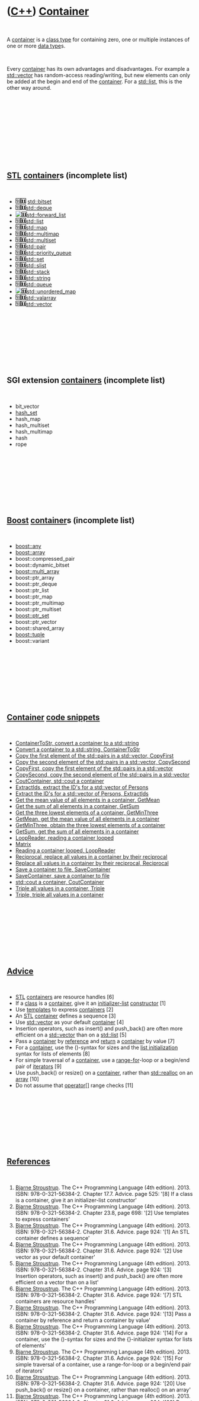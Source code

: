
 

 

 

 

 

([C++](Cpp.md)) [Container](CppContainer.md)
==============================================

 

A [container](CppContainer.md) is a [class type](CppClassType.md) for
containing zero, one or multiple instances of one or more [data
type](CppDataType.md)s.

 

Every [container](CppContainer.md) has its own advantages and
disadvantages. For example a [std::vector](CppStdVector.md) has
random-access reading/writing, but new elements can only be added at the
begin and end of the [container](CppContainer.md). For a
[std::list](CppList.md), this is the other way around.

 

 

 

 

 

 

[STL](CppStl.md) [container](CppContainer.md)s (incomplete list)
------------------------------------------------------------------

 

-   ![C++98](PicCpp98.png)![C++11](PicCpp11.png)
    [std::bitset](CppBitset.md)
-   ![C++98](PicCpp98.png)![C++11](PicCpp11.png)[std::deque](CppDeque.md)
-   ![
    ](PicSpacer.png)![C++11](PicCpp11.png)[std::forward\_list](CppForward_list.md)
-   ![C++98](PicCpp98.png)![C++11](PicCpp11.png)[std::list](CppList.md)
-   ![C++98](PicCpp98.png)![C++11](PicCpp11.png)[std::map](CppMap.md)
-   ![C++98](PicCpp98.png)![C++11](PicCpp11.png)[std::multimap](CppMultimap.md)
-   ![C++98](PicCpp98.png)![C++11](PicCpp11.png)[std::multiset](CppMultiset.md)
-   ![C++98](PicCpp98.png)![C++11](PicCpp11.png)[std::pair](CppPair.md)
-   ![C++98](PicCpp98.png)![C++11](PicCpp11.png)[std::priority\_queue](CppPriority_queue.md)
-   ![C++98](PicCpp98.png)![C++11](PicCpp11.png)[std::set](CppSet.md)
-   ![C++98](PicCpp98.png)![C++11](PicCpp11.png)[std::slist](CppSlist.md)
-   ![C++98](PicCpp98.png)![C++11](PicCpp11.png)[std::stack](CppStack.md)
-   ![C++98](PicCpp98.png)![C++11](PicCpp11.png)[std::string](CppStdString.md)
-   ![C++98](PicCpp98.png)![C++11](PicCpp11.png)[std::queue](CppQueue.md)
-   ![
    ](PicSpacer.png)![C++11](PicCpp11.png)[std::unordered\_map](CppUnordered_map.md)
-   ![C++98](PicCpp98.png)![C++11](PicCpp11.png)[std::valarray](CppValarray.md)
-   ![C++98](PicCpp98.png)![C++11](PicCpp11.png)[std::vector](CppStdVector.md)

 

 

 

 

 

SGI extension [containers](CppContainer.md) (incomplete list)
--------------------------------------------------------------

 

-   bit\_vector
-   [hash\_set](CppHash_set.md)
-   hash\_map
-   hash\_multiset
-   hash\_multimap
-   hash
-   rope

 

 

 

 

 

[Boost](CppBoost.md) [container](CppContainer.md)s (incomplete list)
----------------------------------------------------------------------

 

-   [boost::any](CppAny.md)
-   [boost::array](CppBoostArray.md)
-   boost::compressed\_pair
-   boost::dynamic\_bitset
-   [boost::multi\_array](CppMulti_array.md)
-   boost::ptr\_array
-   boost::ptr\_deque
-   boost::ptr\_list
-   boost::ptr\_map
-   boost::ptr\_multimap
-   boost::ptr\_multiset
-   [boost::ptr\_set](CppPtr_set.md)
-   boost::ptr\_vector
-   boost::shared\_array
-   [boost::tuple](CppBoostTuple.md)
-   boost::variant

 

 

 

 

 

[Container](CppContainer.md) [code snippets](CppCodeSnippets.md)
------------------------------------------------------------------

 

-   [ContainerToStr, convert a container to a
    std::string](CppContainerToStr.md)
-   [Convert a container to a std::string,
    ContainerToStr](CppContainerToStr.md)
-   [Copy the first element of the std::pairs in a std::vector,
    CopyFirst](CppCopyFirst.md)
-   [Copy the second element of the std::pairs in a std::vector,
    CopySecond](CppCopySecond.md)
-   [CopyFirst, copy the first element of the std::pairs in a
    std::vector](CppCopyFirst.md)
-   [CopySecond, copy the second element of the std::pairs in a
    std::vector](CppCopySecond.md)
-   [CoutContainer, std::cout a container](CppCoutContainer.md)
-   [ExtractIds, extract the ID's for a std::vector of
    Persons](CppExtractIds.md)
-   [Extract the ID's for a std::vector of Persons,
    ExtractIds](CppExtractIds.md)
-   [Get the mean value of all elements in a container,
    GetMean](CppGetMean.md)
-   [Get the sum of all elements in a container, GetSum](CppGetSum.md)
-   [Get the three lowest elements of a container,
    GetMinThree](CppGetMinThree.md)
-   [GetMean, get the mean value of all elements in a
    container](CppGetMean.md)
-   [GetMinThree, obtain the three lowest elements of a
    container](CppGetMinThree.md)
-   [GetSum, get the sum of all elements in a container](CppGetSum.md)
-   [LoopReader, reading a container looped](CppLoopReader.md)
-   [Matrix](CppMatrix.md)
-   [Reading a container looped, LoopReader](CppLoopReader.md)
-   [Reciprocal, replace all values in a container by their
    reciprocal](CppReciprocal.md)
-   [Replace all values in a container by their reciprocal,
    Reciprocal](CppReciprocal.md)
-   [Save a container to file, SaveContainer](CppSaveContainer.md)
-   [SaveContainer, save a container to file](CppSaveContainer.md)
-   [std::cout a container, CoutContainer](CppCoutContainer.md)
-   [Triple all values in a container, Triple](CppTriple.md)
-   [Triple, triple all values in a container](CppTriple.md)

 

 

 

 

 

[Advice](CppAdvice.md)
-----------------------

 

-   [STL](CppStl.md) [containers](CppContainer.md) are resource
    handles \[6\]
-   If a [class](CppClass.md) is a [container](CppContainer.md), give
    it an [initializer-list](CppInitializerList.md)
    [constructor](CppContructor.md) \[1\]
-   Use [templates](CppTemplate.md) to express
    [containers](CppContainer.md) \[2\]
-   An [STL](CppStl.md) [container](CppContainer.md) defines a
    sequence \[3\]
-   Use [std::vector](CppStdVector.md) as your default
    [container](CppContainer.md) \[4\]
-   Insertion operators, such as insert() and push\_back() are often
    more efficient on a [std::vector](CppStdVector.md) than on a
    [std::list](CppList.md) \[5\]
-   Pass a [container](CppContainer.md) by
    [reference](CppReference.md) and [return](CppReturn.md) a
    [container](CppContainer.md) by value \[7\]
-   For a [container](CppContainer.md), use the ()-syntax for sizes and
    the [list initialization](CppListInitialization.md) syntax for
    lists of elements \[8\]
-   For simple traversal of a [container](CppContainer.md), use a
    [range-for](CppRangeFor.md)-loop or a begin/end pair of
    [iterators](CppIterator.md) \[9\]
-   Use push\_back() or resize() on a [container](CppContainer.md),
    rather than [std::realloc](CppRealloc.md) on an
    [array](CppArray.md) \[10\]
-   Do not assume that [operator\[\]](CppOperatorIndex.md) range checks
    \[11\]

 

 

 

 

 

[References](CppReferences.md)
-------------------------------

 

1.  [Bjarne Stroustrup](CppBjarneStroustrup.md). The C++ Programming
    Language (4th edition). 2013. ISBN: 978-0-321-56384-2. Chapter 17.7.
    Advice. page 525: '\[8\] If a class is a container, give it an
    initializer-list constructor'
2.  [Bjarne Stroustrup](CppBjarneStroustrup.md). The C++ Programming
    Language (4th edition). 2013. ISBN: 978-0-321-56384-2. Chapter 23.8,
    page 698: '\[2\] Use templates to express containers'
3.  [Bjarne Stroustrup](CppBjarneStroustrup.md). The C++ Programming
    Language (4th edition). 2013. ISBN: 978-0-321-56384-2. Chapter 31.6.
    Advice. page 924: '\[1\] An STL container defines a sequence'
4.  [Bjarne Stroustrup](CppBjarneStroustrup.md). The C++ Programming
    Language (4th edition). 2013. ISBN: 978-0-321-56384-2. Chapter 31.6.
    Advice. page 924: '\[2\] Use vector as your default container'
5.  [Bjarne Stroustrup](CppBjarneStroustrup.md). The C++ Programming
    Language (4th edition). 2013. ISBN: 978-0-321-56384-2. Chapter 31.6.
    Advice. page 924: '\[3\] Insertion operators, such as insert()
    and push\_back() are often more efficient on a vector than on a
    list'
6.  [Bjarne Stroustrup](CppBjarneStroustrup.md). The C++ Programming
    Language (4th edition). 2013. ISBN: 978-0-321-56384-2. Chapter 31.6.
    Advice. page 924: '\[7\] STL containers are resource handles'
7.  [Bjarne Stroustrup](CppBjarneStroustrup.md). The C++ Programming
    Language (4th edition). 2013. ISBN: 978-0-321-56384-2. Chapter 31.6.
    Advice. page 924: '\[13\] Pass a container by reference and return a
    container by value'
8.  [Bjarne Stroustrup](CppBjarneStroustrup.md). The C++ Programming
    Language (4th edition). 2013. ISBN: 978-0-321-56384-2. Chapter 31.6.
    Advice. page 924: '\[14\] For a container, use the ()-syntax for
    sizes and the {}-initializer syntax for lists of elements'
9.  [Bjarne Stroustrup](CppBjarneStroustrup.md). The C++ Programming
    Language (4th edition). 2013. ISBN: 978-0-321-56384-2. Chapter 31.6.
    Advice. page 924: '\[15\] For simple traversal of a container, use a
    range-for-loop or a begin/end pair of iterators'
10. [Bjarne Stroustrup](CppBjarneStroustrup.md). The C++ Programming
    Language (4th edition). 2013. ISBN: 978-0-321-56384-2. Chapter 31.6.
    Advice. page 924: '\[20\] Use push\_back() or resize() on a
    container, rather than realloc() on an array'
11. [Bjarne Stroustrup](CppBjarneStroustrup.md). The C++ Programming
    Language (4th edition). 2013. ISBN: 978-0-321-56384-2. Chapter 31.6.
    Advice. page 924: '\[23\] Do not assume that \[\] range checks'

Technical facts
---------------

 

 

 

 

 

 

./CppContainer/CppContainer.pri
-------------------------------

 

  --------------------------------------------------------------------------------------------------------------------------------------------------------------------------------------------------------------------------------------
  ` INCLUDEPATH += \     ../../Classes/CppContainer  SOURCES += \     ../../Classes/CppContainer/container.cpp  HEADERS  += \     ../../Classes/CppContainer/container.h  OTHER_FILES += \     ../../Classes/CppContainer/Licence.txt`
  --------------------------------------------------------------------------------------------------------------------------------------------------------------------------------------------------------------------------------------

 

 

 

 

 

./CppContainer/container.h
--------------------------

 

  ------------------------------------------------------------------------------------------------------------------------------------------------------------------------------------------------------------------------------------------------------------------------------------------------------------------------------------------------------------------------------------------------------------------------------------------------------------------------------------------------------------------------------------------------------------------------------------------------------------------------------------------------------------------------------------------------------------------------------------------------------------------------------------------------------------------------------------------------------------------------------------------------------------------------------------------------------------------------------------------------------------------------------------------------------------------------------------------------------------------------------------------------------------------------------------------------------------------------------------------------------------------------------------------------------------------------------------------------------------------------------------------------------------------------------------------------------------------------------------------------------------------------------------------------------------------------------------------------------------------------------------------------------------------------------------------------------------------------------------------------------------------------------------------------------------------------------------------------------------------------------------------------------------------------------------------------------------------------------------------------------------------------------------------------------------------------------------------------------------------------------------------------------------------------------------------------------------------------------------------------------------------------------------------------------------------------------------------------------------------------------------------------------------------------------------------------------------------------------------------------------------------------------------------------------------------------------------------------------------------------------------------------------------------------------------------------------------------------------------------------------------------------------------------------------------------------------------------------------------------------------------------------------------------------------------------------------------------------------------------------------------------------------------------------------------------------------------------------------------------
  ` //--------------------------------------------------------------------------- /* Container, class with container class helper functions Copyright (C) 2013-2015 Richel Bilderbeek  This program is free software: you can redistribute it and/or modify it under the terms of the GNU General Public License as published by the Free Software Foundation, either version 3 of the License, or (at your option) any later version.  This program is distributed in the hope that it will be useful, but WITHOUT ANY WARRANTY; without even the implied warranty of MERCHANTABILITY or FITNESS FOR A PARTICULAR PURPOSE. See the GNU General Public License for more details. You should have received a copy of the GNU General Public License along with this program. If not, see <http://www.gnu.org/licenses/>. */ //--------------------------------------------------------------------------- //From http://www.richelbilderbeek.nl/CppContainer.htm //--------------------------------------------------------------------------- #ifndef RIBI_CONTAINER_H #define RIBI_CONTAINER_H  #include <algorithm> #include <set> #include <string> #include <sstream> #include <vector>  #pragma GCC diagnostic push #pragma GCC diagnostic ignored "-Weffc++" #pragma GCC diagnostic ignored "-Wunused-local-typedefs"  #pragma GCC diagnostic pop  namespace ribi {  ///Class with container class helper functions struct Container {   Container();    bool AllAboutEqual(     const std::vector<double>& v,     const double tolerance   ) const noexcept;    ///Concatenate concatenates the strings, with a certain seperator   std::string Concatenate(const std::vector<std::string>& v, const std::string& seperator = "") const noexcept;    ///TODO: Merge with ToStr   std::string ContainerToStr(const std::vector<std::string>& s, const std::string& seperator = " ") const noexcept;    ///Shorthand for std::count(std::begin(t),std::end(t),u)   template <class T, class U>   static int Count(const T& t, const U& u) noexcept   {     return std::count(std::begin(t),std::end(t),u);   }    ///Obtain the version   std::string GetVersion() const noexcept;    ///Obtain the version history   std::vector<std::string> GetVersionHistory() const noexcept;    std::vector<std::string> SeperateString(     const std::string& input,     const char seperator) const noexcept;    template <class T>   static std::string ToStr(const std::set<T>& set) noexcept   {     std::stringstream s;     for (const auto& t: set) { s << t << ","; }     std::string str{s.str()};     if (!str.empty()) { str.pop_back(); }     str = "{" + str + "}";     return str;   }     template <class T>   static std::string ToStr(const std::vector<T>& v) noexcept   {     std::stringstream s;     for (const auto& t: v) { s << t << ","; }     std::string str{s.str()};     if (!str.empty()) { str.pop_back(); }     str = "{" + str + "}";     return str;   }     private:   #ifndef NDEBUG   static void Test() noexcept;   #endif };  } //~namespace ribi  #endif // RIBI_CONTAINER_H`
  ------------------------------------------------------------------------------------------------------------------------------------------------------------------------------------------------------------------------------------------------------------------------------------------------------------------------------------------------------------------------------------------------------------------------------------------------------------------------------------------------------------------------------------------------------------------------------------------------------------------------------------------------------------------------------------------------------------------------------------------------------------------------------------------------------------------------------------------------------------------------------------------------------------------------------------------------------------------------------------------------------------------------------------------------------------------------------------------------------------------------------------------------------------------------------------------------------------------------------------------------------------------------------------------------------------------------------------------------------------------------------------------------------------------------------------------------------------------------------------------------------------------------------------------------------------------------------------------------------------------------------------------------------------------------------------------------------------------------------------------------------------------------------------------------------------------------------------------------------------------------------------------------------------------------------------------------------------------------------------------------------------------------------------------------------------------------------------------------------------------------------------------------------------------------------------------------------------------------------------------------------------------------------------------------------------------------------------------------------------------------------------------------------------------------------------------------------------------------------------------------------------------------------------------------------------------------------------------------------------------------------------------------------------------------------------------------------------------------------------------------------------------------------------------------------------------------------------------------------------------------------------------------------------------------------------------------------------------------------------------------------------------------------------------------------------------------------------------------------------------

 

 

 

 

 

./CppContainer/container.cpp
----------------------------

 

  --------------------------------------------------------------------------------------------------------------------------------------------------------------------------------------------------------------------------------------------------------------------------------------------------------------------------------------------------------------------------------------------------------------------------------------------------------------------------------------------------------------------------------------------------------------------------------------------------------------------------------------------------------------------------------------------------------------------------------------------------------------------------------------------------------------------------------------------------------------------------------------------------------------------------------------------------------------------------------------------------------------------------------------------------------------------------------------------------------------------------------------------------------------------------------------------------------------------------------------------------------------------------------------------------------------------------------------------------------------------------------------------------------------------------------------------------------------------------------------------------------------------------------------------------------------------------------------------------------------------------------------------------------------------------------------------------------------------------------------------------------------------------------------------------------------------------------------------------------------------------------------------------------------------------------------------------------------------------------------------------------------------------------------------------------------------------------------------------------------------------------------------------------------------------------------------------------------------------------------------------------------------------------------------------------------------------------------------------------------------------------------------------------------------------------------------------------------------------------------------------------------------------------------------------------------------------------------------------------------------------------------------------------------------------------------------------------------------------------------------------------------------------------------------------------------------------------------------------------------------------------------------------------------------------------------------------------------------------------------------------------------------------------------------------------------------------------------------------------------------------------------------------------------------------------------------------------------------------------------------------------------------------------------------------------------------------------------------------------------------------------------------------------------------------------------------------------------------------------------------------------------------------------------------------------------------------------------------------------------------------------------------------------------------------------------------------------------------------------------------------------------------------------------------------------------------------------------------------------------------------------------------------------------------------------------------------------------------------------------------------------------------------------------------------------------------------------------------------------------------------------------------------------------------------------------------------------------------------------------------------------------------------------------------------------------------------------------------------------------------------------------------------------------------------------------------------------------------------------------------------------------------------------------------------------------------------------------------------------------------------------------------------------------------------------------------------------------------------------------------------------------------------------------------------------------------------------------------------------------------------------------------------------------------------------------------------------------------------------------------------------------------------------------------------------------------------------------------------------------------------------------------------------------------------------------------------------------------------------------------------------------------------------------------------------------------------------------------------------------------------------------------------------------------------------------------------------------------------------------------------------------------------------------------------------------------------------------------------------------------------------------------------------------------------------------------------------------------------------------------------------------------------------------------------------------------------------------------------------------------------------------------------------------------------------------------------------------------------------------------------------------------------------------------------------------------------------------------------------------------------------------------------------------------------------------------------------------------------------------------------------------------------------------------------------------------------------------------------------------------------------------------------------------------------------------------------------------------------------------------------------------------------------------------------------------------------------
  ` //--------------------------------------------------------------------------- /* Container, class with container class helper functions Copyright (C) 2013-2015 Richel Bilderbeek  This program is free software: you can redistribute it and/or modify it under the terms of the GNU General Public License as published by the Free Software Foundation, either version 3 of the License, or (at your option) any later version.  This program is distributed in the hope that it will be useful, but WITHOUT ANY WARRANTY; without even the implied warranty of MERCHANTABILITY or FITNESS FOR A PARTICULAR PURPOSE. See the GNU General Public License for more details. You should have received a copy of the GNU General Public License along with this program. If not, see <http://www.gnu.org/licenses/>. */ //--------------------------------------------------------------------------- //From http://www.richelbilderbeek.nl/CppContainer.htm //--------------------------------------------------------------------------- #pragma GCC diagnostic push #pragma GCC diagnostic ignored "-Weffc++" #pragma GCC diagnostic ignored "-Wunused-local-typedefs" #pragma GCC diagnostic ignored "-Wunused-but-set-parameter" #include "container.h"  #include <boost/algorithm/string/split.hpp> #include <boost/numeric/conversion/cast.hpp>  #include "fuzzy_equal_to.h" #include "testtimer.h" #include "trace.h" #pragma GCC diagnostic pop  template <class Container> std::string ContainerToStrImpl(const Container& c, const std::string& seperator) {   std::stringstream s;   std::copy(c.begin(),c.end(),     std::ostream_iterator<typename Container::value_type>(s,seperator.c_str()));   return s.str(); }  ribi::Container::Container() {   #ifndef NDEBUG   Test();   #endif }  bool ribi::Container::AllAboutEqual(   const std::vector<double>& v,   const double tolerance) const noexcept {   assert(!v.empty());   fuzzy_equal_to f(tolerance);   const double first_value{v[0]};    return std::count_if(     std::begin(v),     std::end(v),     [f,first_value](const double x) { return f(first_value,x); }   )     == boost::numeric_cast<int>(v.size())   ; }  std::string ribi::Container::Concatenate(const std::vector<std::string>& v, const std::string& seperator) const noexcept {   std::stringstream s;   for (const auto& t: v) { s << t << seperator; }   std::string str = s.str();   //Remove seperator   if (!str.empty())   {     str.resize(str.size() - seperator.size());   }   return str; }  std::string ribi::Container::ContainerToStr(   const std::vector<std::string>& s,   const std::string& seperator ) const noexcept {   return ContainerToStrImpl(s,seperator); }   std::string ribi::Container::GetVersion() const noexcept {   return "1.2"; }  std::vector<std::string> ribi::Container::GetVersionHistory() const noexcept {   return {     "2014-xx-xx: Version 1.0: initial version",     "2014-06-14: Version 1.1: added SeperateString"     "2014-07-30: Version 1.2: added Concatenate"   }; }  std::vector<std::string> ribi::Container::SeperateString(   const std::string& input,   const char seperator) const noexcept {   std::vector<std::string> v;   boost::algorithm::split(v,input,     std::bind2nd(std::equal_to<char>(),seperator),     boost::algorithm::token_compress_on);   return v; }  #ifndef NDEBUG void ribi::Container::Test() noexcept {   {     static bool is_tested{false};     if (is_tested) return;     is_tested = true;   }   const TestTimer test_timer(__func__,__FILE__,1.0);   const bool verbose{false};   const Container c;   if (verbose) { TRACE("Concatenate: empty vector with empty seperator must result in an empty string"); }   {     const std::vector<std::string> v{};     const std::string s{c.Concatenate(v,"")};     assert(s.empty());   }   if (verbose) { TRACE("Concatenate: empty vector with longer seperator must result in an empty string"); }   {     const std::vector<std::string> v{};     const std::string s{c.Concatenate(v,"[wont be used]")};     assert(s.empty());   }   if (verbose) { TRACE("Concatenate: vector with one string and empty seperator must result in that string"); }   {     const std::string s{"any string"};     const std::vector<std::string> v{s};     const std::string t{c.Concatenate(v,"")};     assert(s == t);   }   if (verbose) { TRACE("Concatenate: vector with one string and longer seperator must result in that string"); }   {     const std::string s{"any string again"};     const std::vector<std::string> v{s};     const std::string t{c.Concatenate(v,"[wont be used]")};     assert(s == t);   }   if (verbose) { TRACE("Concatenate: vector with two string and empty seperator must result in the summed string"); }   {     const std::string s{"any string"};     const std::string t{"goes on"};     const std::string expected{s+t};     const std::vector<std::string> v{s,t};     const std::string u{c.Concatenate(v,"")};     assert(u == expected);   }   if (verbose) { TRACE("Concatenate: vector with two string and longer seperator must result in the summed string"); }   {     const std::string s{"any string"};     const std::string t{"goes on"};     const std::string seperator{" "};     const std::string expected{s+seperator+t};     const std::vector<std::string> v{s,t};     const std::string u{c.Concatenate(v,seperator)};     assert(u == expected);   }   //SeperateString   {     { //Single input, seperator of type char       const auto v = c.SeperateString("a",',');       assert(v.size() == 1);       assert(v[0]=="a");     }     { //Two inputs, seperator of type char       const auto v = c.SeperateString("a,b",',');       assert(v.size() == 2);       assert(v[0]=="a");       assert(v[1]=="b");     }     {       //Five inputs, seperator of type char       const auto v = c.SeperateString("a,bb,ccc,dddd,eeeee",',');       assert(v.size() == 5);       assert(v[0]=="a");       assert(v[1]=="bb");       assert(v[2]=="ccc");       assert(v[3]=="dddd");       assert(v[4]=="eeeee");     }     { //Three inputs, of which one empty, seperator of type char       const auto v = c.SeperateString("a, ,ccc",',');       assert(v.size() == 3);       assert(v[0]=="a");       assert(v[1]==" ");       assert(v[2]=="ccc");     }   }   //AllAboutEqual   {     std::vector<double> v = { 0.9, 1.0, 1.1 };     assert(c.AllAboutEqual(v,1.0));     assert(!c.AllAboutEqual(v,0.01));   } } #endif`
  --------------------------------------------------------------------------------------------------------------------------------------------------------------------------------------------------------------------------------------------------------------------------------------------------------------------------------------------------------------------------------------------------------------------------------------------------------------------------------------------------------------------------------------------------------------------------------------------------------------------------------------------------------------------------------------------------------------------------------------------------------------------------------------------------------------------------------------------------------------------------------------------------------------------------------------------------------------------------------------------------------------------------------------------------------------------------------------------------------------------------------------------------------------------------------------------------------------------------------------------------------------------------------------------------------------------------------------------------------------------------------------------------------------------------------------------------------------------------------------------------------------------------------------------------------------------------------------------------------------------------------------------------------------------------------------------------------------------------------------------------------------------------------------------------------------------------------------------------------------------------------------------------------------------------------------------------------------------------------------------------------------------------------------------------------------------------------------------------------------------------------------------------------------------------------------------------------------------------------------------------------------------------------------------------------------------------------------------------------------------------------------------------------------------------------------------------------------------------------------------------------------------------------------------------------------------------------------------------------------------------------------------------------------------------------------------------------------------------------------------------------------------------------------------------------------------------------------------------------------------------------------------------------------------------------------------------------------------------------------------------------------------------------------------------------------------------------------------------------------------------------------------------------------------------------------------------------------------------------------------------------------------------------------------------------------------------------------------------------------------------------------------------------------------------------------------------------------------------------------------------------------------------------------------------------------------------------------------------------------------------------------------------------------------------------------------------------------------------------------------------------------------------------------------------------------------------------------------------------------------------------------------------------------------------------------------------------------------------------------------------------------------------------------------------------------------------------------------------------------------------------------------------------------------------------------------------------------------------------------------------------------------------------------------------------------------------------------------------------------------------------------------------------------------------------------------------------------------------------------------------------------------------------------------------------------------------------------------------------------------------------------------------------------------------------------------------------------------------------------------------------------------------------------------------------------------------------------------------------------------------------------------------------------------------------------------------------------------------------------------------------------------------------------------------------------------------------------------------------------------------------------------------------------------------------------------------------------------------------------------------------------------------------------------------------------------------------------------------------------------------------------------------------------------------------------------------------------------------------------------------------------------------------------------------------------------------------------------------------------------------------------------------------------------------------------------------------------------------------------------------------------------------------------------------------------------------------------------------------------------------------------------------------------------------------------------------------------------------------------------------------------------------------------------------------------------------------------------------------------------------------------------------------------------------------------------------------------------------------------------------------------------------------------------------------------------------------------------------------------------------------------------------------------------------------------------------------------------------------------------------------------------------------------------------------------------------------

 

 

 

 

 

 

